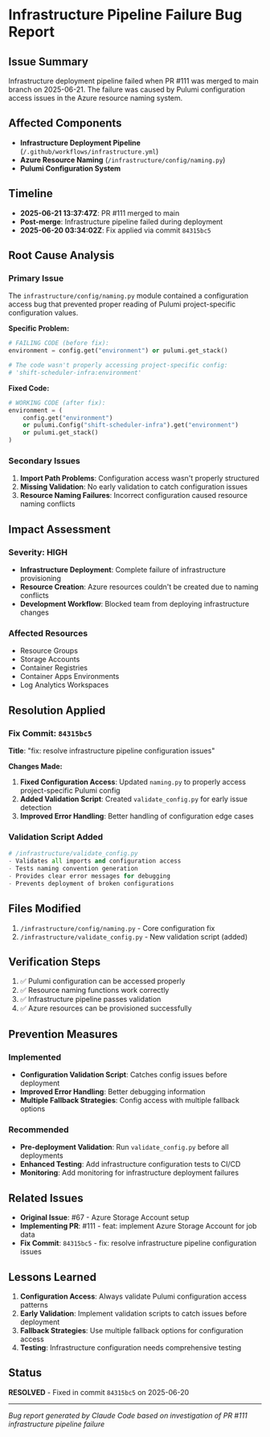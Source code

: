# Infrastructure Pipeline Failure Bug Report

## Issue Summary
Infrastructure deployment pipeline failed when PR #111 was merged to main branch on 2025-06-21. The failure was caused by Pulumi configuration access issues in the Azure resource naming system.

## Affected Components
- **Infrastructure Deployment Pipeline** (`/.github/workflows/infrastructure.yml`)
- **Azure Resource Naming** (`/infrastructure/config/naming.py`)
- **Pulumi Configuration System**

## Timeline
- **2025-06-21 13:37:47Z**: PR #111 merged to main
- **Post-merge**: Infrastructure pipeline failed during deployment
- **2025-06-20 03:34:02Z**: Fix applied via commit `84315bc5`

## Root Cause Analysis

### Primary Issue
The `infrastructure/config/naming.py` module contained a configuration access bug that prevented proper reading of Pulumi project-specific configuration values.

**Specific Problem:**
```python
# FAILING CODE (before fix):
environment = config.get("environment") or pulumi.get_stack()

# The code wasn't properly accessing project-specific config:
# 'shift-scheduler-infra:environment'
```

**Fixed Code:**
```python
# WORKING CODE (after fix):
environment = (
    config.get("environment") 
    or pulumi.Config("shift-scheduler-infra").get("environment")
    or pulumi.get_stack()
)
```

### Secondary Issues
1. **Import Path Problems**: Configuration access wasn't properly structured
2. **Missing Validation**: No early validation to catch configuration issues
3. **Resource Naming Failures**: Incorrect configuration caused resource naming conflicts

## Impact Assessment

### Severity: **HIGH**
- **Infrastructure Deployment**: Complete failure of infrastructure provisioning
- **Resource Creation**: Azure resources couldn't be created due to naming conflicts
- **Development Workflow**: Blocked team from deploying infrastructure changes

### Affected Resources
- Resource Groups
- Storage Accounts
- Container Registries  
- Container Apps Environments
- Log Analytics Workspaces

## Resolution Applied

### Fix Commit: `84315bc5`
**Title**: "fix: resolve infrastructure pipeline configuration issues"

**Changes Made:**
1. **Fixed Configuration Access**: Updated `naming.py` to properly access project-specific Pulumi config
2. **Added Validation Script**: Created `validate_config.py` for early issue detection
3. **Improved Error Handling**: Better handling of configuration edge cases

### Validation Script Added
```python
# /infrastructure/validate_config.py
- Validates all imports and configuration access
- Tests naming convention generation
- Provides clear error messages for debugging
- Prevents deployment of broken configurations
```

## Files Modified
1. `/infrastructure/config/naming.py` - Core configuration fix
2. `/infrastructure/validate_config.py` - New validation script (added)

## Verification Steps
1. ✅ Pulumi configuration can be accessed properly
2. ✅ Resource naming functions work correctly
3. ✅ Infrastructure pipeline passes validation
4. ✅ Azure resources can be provisioned successfully

## Prevention Measures

### Implemented
- **Configuration Validation Script**: Catches config issues before deployment
- **Improved Error Handling**: Better debugging information
- **Multiple Fallback Strategies**: Config access with multiple fallback options

### Recommended
- **Pre-deployment Validation**: Run `validate_config.py` before all deployments
- **Enhanced Testing**: Add infrastructure configuration tests to CI/CD
- **Monitoring**: Add monitoring for infrastructure deployment failures

## Related Issues
- **Original Issue**: #67 - Azure Storage Account setup
- **Implementing PR**: #111 - feat: implement Azure Storage Account for job data
- **Fix Commit**: `84315bc5` - fix: resolve infrastructure pipeline configuration issues

## Lessons Learned
1. **Configuration Access**: Always validate Pulumi configuration access patterns
2. **Early Validation**: Implement validation scripts to catch issues before deployment
3. **Fallback Strategies**: Use multiple fallback options for configuration access
4. **Testing**: Infrastructure configuration needs comprehensive testing

## Status
**RESOLVED** - Fixed in commit `84315bc5` on 2025-06-20

---

*Bug report generated by Claude Code based on investigation of PR #111 infrastructure pipeline failure*